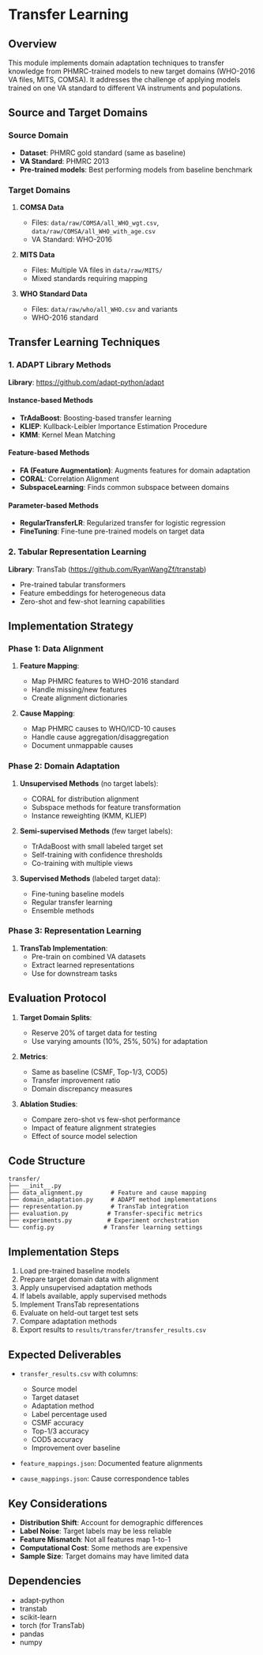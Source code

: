 # Transfer Learning

## Overview
This module implements domain adaptation techniques to transfer knowledge from PHMRC-trained models to new target domains (WHO-2016 VA files, MITS, COMSA). It addresses the challenge of applying models trained on one VA standard to different VA instruments and populations.

## Source and Target Domains
### Source Domain
- **Dataset**: PHMRC gold standard (same as baseline)
- **VA Standard**: PHMRC 2013
- **Pre-trained models**: Best performing models from baseline benchmark

### Target Domains
1. **COMSA Data**
   - Files: `data/raw/COMSA/all_WHO_wgt.csv`, `data/raw/COMSA/all_WHO_with_age.csv`
   - VA Standard: WHO-2016
   
2. **MITS Data**
   - Files: Multiple VA files in `data/raw/MITS/`
   - Mixed standards requiring mapping

3. **WHO Standard Data**
   - Files: `data/raw/who/all_WHO.csv` and variants
   - WHO-2016 standard

## Transfer Learning Techniques

### 1. ADAPT Library Methods
**Library**: https://github.com/adapt-python/adapt

#### Instance-based Methods
- **TrAdaBoost**: Boosting-based transfer learning
- **KLIEP**: Kullback-Leibler Importance Estimation Procedure
- **KMM**: Kernel Mean Matching

#### Feature-based Methods
- **FA (Feature Augmentation)**: Augments features for domain adaptation
- **CORAL**: Correlation Alignment
- **SubspaceLearning**: Finds common subspace between domains

#### Parameter-based Methods
- **RegularTransferLR**: Regularized transfer for logistic regression
- **FineTuning**: Fine-tune pre-trained models on target data

### 2. Tabular Representation Learning
**Library**: TransTab (https://github.com/RyanWangZf/transtab)
- Pre-trained tabular transformers
- Feature embeddings for heterogeneous data
- Zero-shot and few-shot learning capabilities

## Implementation Strategy

### Phase 1: Data Alignment
1. **Feature Mapping**:
   - Map PHMRC features to WHO-2016 standard
   - Handle missing/new features
   - Create alignment dictionaries
   
2. **Cause Mapping**:
   - Map PHMRC causes to WHO/ICD-10 causes
   - Handle cause aggregation/disaggregation
   - Document unmappable causes

### Phase 2: Domain Adaptation
1. **Unsupervised Methods** (no target labels):
   - CORAL for distribution alignment
   - Subspace methods for feature transformation
   - Instance reweighting (KMM, KLIEP)
   
2. **Semi-supervised Methods** (few target labels):
   - TrAdaBoost with small labeled target set
   - Self-training with confidence thresholds
   - Co-training with multiple views

3. **Supervised Methods** (labeled target data):
   - Fine-tuning baseline models
   - Regular transfer learning
   - Ensemble methods

### Phase 3: Representation Learning
1. **TransTab Implementation**:
   - Pre-train on combined VA datasets
   - Extract learned representations
   - Use for downstream tasks

## Evaluation Protocol
1. **Target Domain Splits**:
   - Reserve 20% of target data for testing
   - Use varying amounts (10%, 25%, 50%) for adaptation
   
2. **Metrics**:
   - Same as baseline (CSMF, Top-1/3, COD5)
   - Transfer improvement ratio
   - Domain discrepancy measures
   
3. **Ablation Studies**:
   - Compare zero-shot vs few-shot performance
   - Impact of feature alignment strategies
   - Effect of source model selection

## Code Structure
```
transfer/
├── __init__.py
├── data_alignment.py        # Feature and cause mapping
├── domain_adaptation.py     # ADAPT method implementations
├── representation.py        # TransTab integration
├── evaluation.py           # Transfer-specific metrics
├── experiments.py          # Experiment orchestration
└── config.py              # Transfer learning settings
```

## Implementation Steps
1. Load pre-trained baseline models
2. Prepare target domain data with alignment
3. Apply unsupervised adaptation methods
4. If labels available, apply supervised methods
5. Implement TransTab representations
6. Evaluate on held-out target test sets
7. Compare adaptation methods
8. Export results to `results/transfer/transfer_results.csv`

## Expected Deliverables
- `transfer_results.csv` with columns:
  - Source model
  - Target dataset
  - Adaptation method
  - Label percentage used
  - CSMF accuracy
  - Top-1/3 accuracy
  - COD5 accuracy
  - Improvement over baseline
  
- `feature_mappings.json`: Documented feature alignments
- `cause_mappings.json`: Cause correspondence tables

## Key Considerations
- **Distribution Shift**: Account for demographic differences
- **Label Noise**: Target labels may be less reliable
- **Feature Mismatch**: Not all features map 1-to-1
- **Computational Cost**: Some methods are expensive
- **Sample Size**: Target domains may have limited data

## Dependencies
- adapt-python
- transtab
- scikit-learn
- torch (for TransTab)
- pandas
- numpy